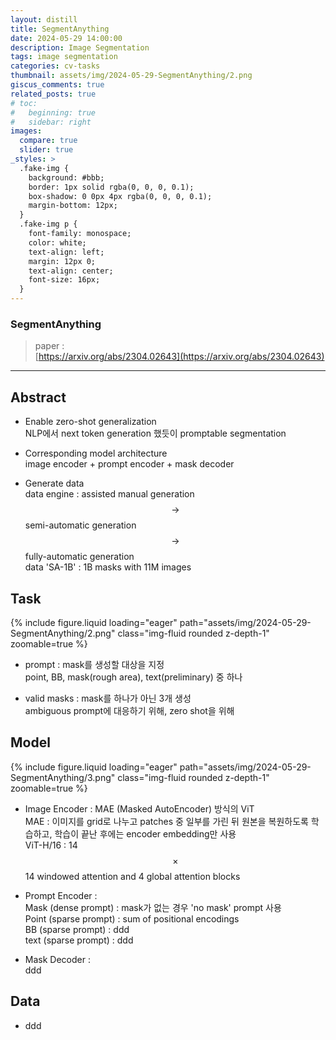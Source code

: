 ```yaml
---
layout: distill
title: SegmentAnything
date: 2024-05-29 14:00:00
description: Image Segmentation
tags: image segmentation
categories: cv-tasks
thumbnail: assets/img/2024-05-29-SegmentAnything/2.png
giscus_comments: true
related_posts: true
# toc:
#   beginning: true
#   sidebar: right
images:
  compare: true
  slider: true
_styles: >
  .fake-img {
    background: #bbb;
    border: 1px solid rgba(0, 0, 0, 0.1);
    box-shadow: 0 0px 4px rgba(0, 0, 0, 0.1);
    margin-bottom: 12px;
  }
  .fake-img p {
    font-family: monospace;
    color: white;
    text-align: left;
    margin: 12px 0;
    text-align: center;
    font-size: 16px;
  }
---
```


### SegmentAnything

> paper :  
[https://arxiv.org/abs/2304.02643](https://arxiv.org/abs/2304.02643)  

---

## Abstract

- Enable zero-shot generalization  
NLP에서 next token generation 했듯이 promptable segmentation  

- Corresponding model architecture  
image encoder + prompt encoder + mask decoder  

- Generate data  
data engine : assisted manual generation $$\rightarrow$$ semi-automatic generation $$\rightarrow$$ fully-automatic generation  
data 'SA-1B' : 1B masks with 11M images  


## Task

<div class="row mt-3">
    <div class="col-sm mt-3 mt-md-0">
        {% include figure.liquid loading="eager" path="assets/img/2024-05-29-SegmentAnything/2.png" class="img-fluid rounded z-depth-1" zoomable=true %}
    </div>
</div>

- prompt : mask를 생성할 대상을 지정  
point, BB, mask(rough area), text(preliminary) 중 하나  

- valid masks : mask를 하나가 아닌 3개 생성  
ambiguous prompt에 대응하기 위해, zero shot을 위해  


## Model

<div class="row mt-3">
    <div class="col-sm mt-3 mt-md-0">
        {% include figure.liquid loading="eager" path="assets/img/2024-05-29-SegmentAnything/3.png" class="img-fluid rounded z-depth-1" zoomable=true %}
    </div>
</div>

- Image Encoder : MAE (Masked AutoEncoder) 방식의 ViT  
MAE : 이미지를 grid로 나누고 patches 중 일부를 가린 뒤 원본을 복원하도록 학습하고, 학습이 끝난 후에는 encoder embedding만 사용  
ViT-H/16 : 14 $$\times$$ 14 windowed attention and 4 global attention blocks  

- Prompt Encoder :  
Mask (dense prompt) : mask가 없는 경우 'no mask' prompt 사용  
Point (sparse prompt) : sum of positional encodings  
BB (sparse prompt) : ddd  
text (sparse prompt) : ddd  

- Mask Decoder :  
ddd 


## Data

- ddd
